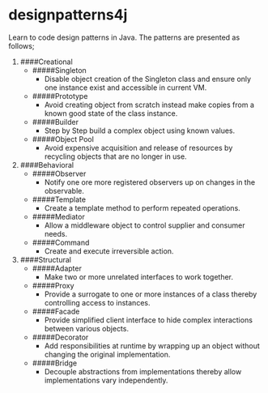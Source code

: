 # designpatterns4j
Learn to code design patterns in Java.
The patterns are presented as follows;

1. ####Creational
    - #####Singleton
        - Disable object creation of the Singleton class and ensure only one instance exist and accessible in current VM.
    - #####Prototype
        - Avoid creating object from scratch instead make copies from a known good state of the class instance.
    - #####Builder
        - Step by Step build a complex object using known values.
    - #####Object Pool
        - Avoid expensive acquisition and release of resources by recycling objects that are no longer in use.
2. ####Behavioral
    - #####Observer
        - Notify one ore more registered observers up on changes in the observable.
    - #####Template
        - Create a template method to perform repeated operations.
    - #####Mediator
        - Allow a middleware object to control supplier and consumer needs.
    - #####Command
        - Create and execute irreversible action.
3. ####Structural
    - #####Adapter
        - Make two or more unrelated interfaces to work together.
    - #####Proxy
        - Provide a surrogate to one or more instances of a class thereby controlling access to instances.
    - #####Facade
        - Provide simplified client interface to hide complex interactions between various objects.
    - #####Decorator
        - Add responsibilities at runtime by wrapping up an object without changing the original implementation.
    - #####Bridge
        - Decouple abstractions from implementations thereby allow implementations vary independently.
